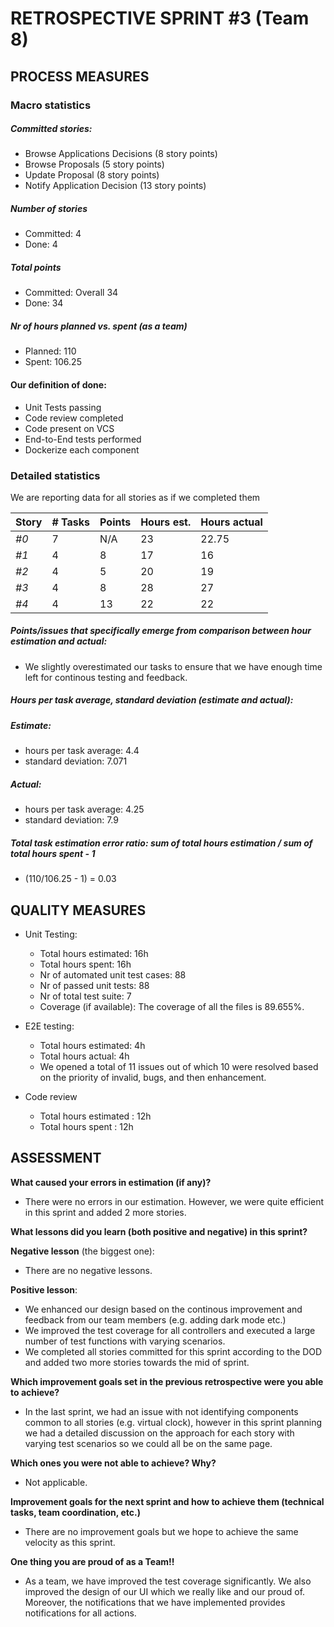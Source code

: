 # RETROSPECTIVE  SPRINT #3 (Team 8)

## PROCESS MEASURES 

### Macro statistics
##### Committed stories:
- Browse Applications Decisions (8 story points)
- Browse Proposals (5 story points)
- Update Proposal (8 story points)
- Notify Application Decision (13 story points)

##### Number of stories  
- Committed: 4
- Done: 4


##### Total points  
- Committed: Overall 34 
- Done: 34

##### Nr of hours planned vs. spent (as a team)  
- Planned: 110 
- Spent: 106.25


#### Our definition of done:

- Unit Tests passing
- Code review completed
- Code present on VCS
- End-to-End tests performed
- Dockerize each component


### Detailed statistics

We are reporting data for all stories as if we completed them

| Story  | # Tasks | Points | Hours est. | Hours actual |
|--------|---------|--------|------------|--------------|
| _#0_   |   7 |   N/A  | 23  | 22.75  |
|_#1_   |   4 | 8 | 17  |  16 |
| _#2_|  4 | 5 |20 | 19 |
| _#3_ | 4 | 8 |28 | 27 |
| _#4_ | 4| 13 |22 | 22 |



##### Points/issues that specifically emerge from comparison between hour estimation and actual:
- We slightly overestimated our tasks to ensure that we have enough time left for continous testing and feedback. 

##### Hours per task average, standard deviation (estimate and actual):
##### Estimate:
  - hours per task average: 4.4
  - standard deviation: 7.071
##### Actual:  
  - hours per task average:  4.25
  - standard deviation: 7.9


##### Total task estimation error ratio: sum of total hours estimation / sum of total hours spent - 1  

  - (110/106.25 - 1) = 0.03

## QUALITY MEASURES 

- Unit Testing:
  - Total hours estimated: 16h
  - Total hours spent: 16h
  - Nr of automated unit test cases: 88 
  - Nr of passed unit tests: 88
  - Nr of total test suite: 7
  - Coverage (if available): The coverage of all the files is 89.655%.
  

- E2E testing:
  - Total hours estimated: 4h
  - Total hours actual: 4h
  - We opened a total of 11 issues out of which 10 were resolved based on the priority of invalid, bugs, and then enhancement. 
             
- Code review 
  - Total hours estimated : 12h
  - Total hours spent : 12h
  

## ASSESSMENT

**What caused your errors in estimation (if any)?**
- There were no errors in our estimation. However, we were quite efficient in this sprint and added 2 more stories. 
  
**What lessons did you learn (both positive and negative) in this sprint?**

**Negative lesson** (the biggest one):  
- There are no negative lessons.

**Positive lesson**:  
- We enhanced our design based on the continous improvement and feedback from our team members (e.g. adding dark mode etc.)
- We improved the test coverage for all controllers and executed a large number of test functions with varying scenarios.
- We completed all stories committed for this sprint according to the DOD and added two more stories towards the mid of sprint.

**Which improvement goals set in the previous retrospective were you able to achieve?**
- In the last sprint, we had an issue with not identifying components common to all stories (e.g. virtual clock), however in this sprint planning we had a detailed discussion on the approach for each story with varying test scenarios so we could all be on the same page. 

**Which ones you were not able to achieve? Why?**
- Not applicable.

**Improvement goals for the next sprint and how to achieve them (technical tasks, team coordination, etc.)**
- There are no improvement goals but we hope to achieve the same velocity as this sprint. 

**One thing you are proud of as a Team!!**
- As a team, we have improved the test coverage significantly. We also improved the design of our UI which we really like and our proud of. Moreover, the notifications that we have implemented provides notifications for all actions. 
